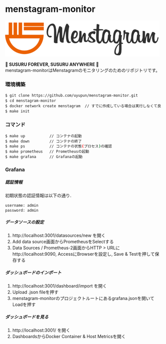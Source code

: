 # menstagram-monitor

<img src="logo.png" width="500">

**🍜 SUSURU FOREVER, SUSURU ANYWHERE 🍜**  
menstagram-monitorはMenstagramのモニタリングのためのリポジトリです。

### 環境構築

```bash
$ git clone https://github.com/uyupun/menstagram-monitor.git
$ cd menstagram-monitor
$ docker network create menstagram  // すでに作成している場合は実行しなくて良い
$ make init
```

### コマンド

```bash
$ make up           // コンテナの起動
$ make down         // コンテナの終了
$ make ps           // コンテナの状態(プロセス)の確認
$ make prometheus   // Prometheusの起動
$ make grafana      // Grafanaの起動
```

### Grafana

##### 認証情報
初期状態の認証情報は以下の通り.

```
username: admin
password: admin
```

##### データソースの設定
1. http://localhost:3001/datasources/new を開く
2. Add data source画面からPrometheusをSelectする
3. Data Sources / Prometheus-2画面からHTTP > URLにhttp://localhost:9090, AccessにBrowserを設定し, Save & Testを押して保存する

##### ダッシュボードのインポート
1. http://localhost:3001/dashboard/import を開く
2. Upload .json fileを押す
3. menstagram-monitorのプロジェクトルートにあるgrafana.jsonを開いてLoadを押す

##### ダッシュボードを見る
1. http://localhost:3001/ を開く
2. DashboardsからDocker Container & Host Metricsを開く
